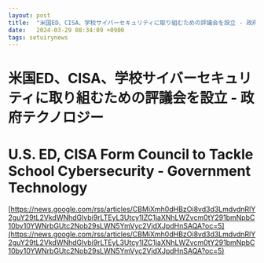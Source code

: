 ```yaml
---
layout: post
title:  "米国ED、CISA、学校サイバーセキュリティに取り組むための評議会を設立 - 政府テクノロジー"
date:   2024-03-29 08:34:09 +0900
tags: setuirynews 
---
```


# 米国ED、CISA、学校サイバーセキュリティに取り組むための評議会を設立 - 政府テクノロジー



# U.S. ED, CISA Form Council to Tackle School Cybersecurity - Government Technology

[https://news.google.com/rss/articles/CBMiXmh0dHBzOi8vd3d3LmdvdnRlY2guY29tL2VkdWNhdGlvbi9rLTEyL3Utcy1lZC1jaXNhLWZvcm0tY291bmNpbC10by10YWNrbGUtc2Nob29sLWN5YmVyc2VjdXJpdHnSAQA?oc=5](https://news.google.com/rss/articles/CBMiXmh0dHBzOi8vd3d3LmdvdnRlY2guY29tL2VkdWNhdGlvbi9rLTEyL3Utcy1lZC1jaXNhLWZvcm0tY291bmNpbC10by10YWNrbGUtc2Nob29sLWN5YmVyc2VjdXJpdHnSAQA?oc=5)

